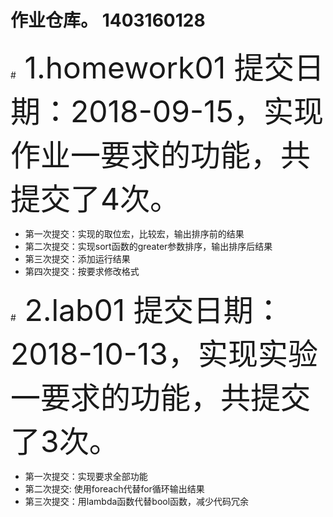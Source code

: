 # 作业仓库。 1403160128

#<font size = 15> 1.homework01 提交日期：2018-09-15，实现作业一要求的功能，共提交了4次。</font>

   + 第一次提交：实现的取位宏，比较宏，输出排序前的结果 
   + 第二次提交：实现sort函数的greater参数排序，输出排序后结果
   + 第三次提交：添加运行结果
   + 第四次提交：按要求修改格式
   
#<font size = 15> 2.lab01 提交日期：2018-10-13，实现实验一要求的功能，共提交了3次。</font>

   + 第一次提交：实现要求全部功能
   + 第二次提交: 使用foreach代替for循环输出结果
   + 第三次提交：用lambda函数代替bool函数，减少代码冗余
